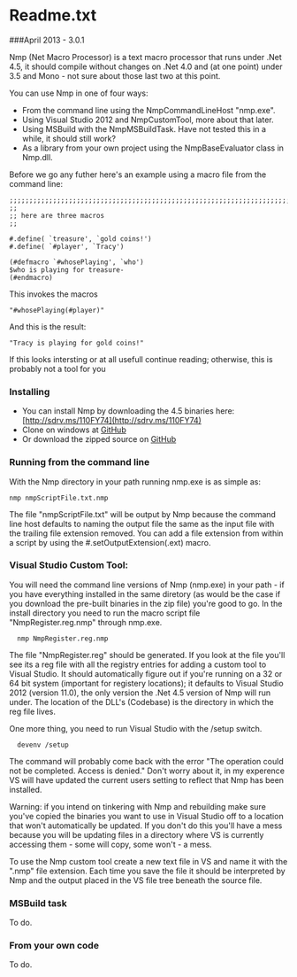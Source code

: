 Readme.txt
==========

###April 2013 - 3.0.1

Nmp (Net Macro Processor) is a text macro processor that runs under .Net 4.5, it should compile without changes on .Net 4.0 and (at one point) under 3.5 and Mono - not sure about those last two at this point.

You can use Nmp in one of four ways:

* From the command line using the NmpCommandLineHost "nmp.exe".
* Using Visual Studio 2012 and NmpCustomTool, more about that later.
* Using MSBuild with the NmpMSBuildTask. Have not tested this in a while, it should still work?
* As a library from your own project using the NmpBaseEvaluator class in Nmp.dll.

Before we go any futher here's an example using a macro file from the command line:
````
;;;;;;;;;;;;;;;;;;;;;;;;;;;;;;;;;;;;;;;;;;;;;;;;;;;;;;;;;;;;;;;;;;;;;;;;;;;;;
;;
;; here are three macros
;;

#.define( `treasure', `gold coins!')
#.define( `#player', `Tracy')

(#defmacro `#whosePlaying', `who')
$who is playing for treasure-
(#endmacro)
````
This invokes the macros
````
"#whosePlaying(#player)"
````
And this is the result:
````
"Tracy is playing for gold coins!"
````
If this looks intersting or at all usefull continue reading; otherwise, this is probably not a tool for you

### Installing

* You can install Nmp by downloading the 4.5 binaries here: [http://sdrv.ms/110FY74](http://sdrv.ms/110FY74)
* Clone on windows at [GitHub](https://github.com/jmclain/Nmp)
* Or download the zipped source on [GitHub](https://github.com/jmclain/Nmp)

### Running from the command line

With the Nmp directory in your path running nmp.exe is as simple as:
````
nmp nmpScriptFile.txt.nmp
````
The file "nmpScriptFile.txt" will be output by Nmp because the command line host defaults to naming the output file the same as the input file with the trailing file extension removed. You can add a file extension from within a script by using the #.setOutputExtension(.ext) macro.

### Visual Studio Custom Tool:
You will need the command line versions of Nmp (nmp.exe) in your path - if you have everything installed in the same diretory (as would be the case if you download the pre-built binaries in the zip file) you're good to go. In the install directory you need to run the macro script file "NmpRegister.reg.nmp" through nmp.exe.
````
  nmp NmpRegister.reg.nmp
````
The file "NmpRegister.reg" should be generated. If you look at the file you'll see its a reg file with all the registry entries for adding a custom tool to Visual Studio. It should automatically figure out if you're running on a 32 or 64 bit system (important for registery locations); it defaults to Visual Studio 2012 (version 11.0), the only version the .Net 4.5 version of Nmp will run under. The location of the DLL's (Codebase) is the directory in which the reg file lives.

One more thing, you need to run Visual Studio with the /setup switch.
````
  devenv /setup
````
The command will probably come back with the error "The operation could not be completed. Access is denied." Don't worry about it, in my experence VS will have updated the current users setting to reflect that Nmp has been installed.

Warning: if you intend on tinkering with Nmp and rebuilding make sure you've copied the binaries you want to use in Visual Studio off to a location that won't automatically be updated. If you don't do this you'll have a mess because you will be updating files in a directory where VS is currently accessing them - some will copy, some won't - a mess.

To use the Nmp custom tool create a new text file in VS and name it with the ".nmp" file extension. Each time you save the file it should be interpreted by Nmp and the output placed in the VS file tree beneath the source file.

### MSBuild task

To do.

### From your own code

To do.
